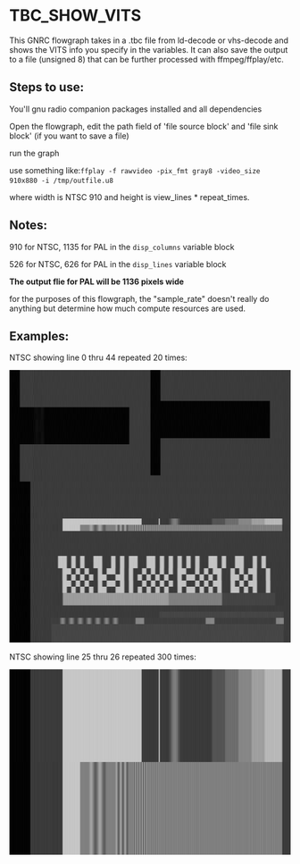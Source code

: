 # TBC_SHOW_VITS

This GNRC flowgraph takes in a .tbc file from ld-decode or vhs-decode and shows the VITS info you specify in the variables. It can also save the output to a file (unsigned 8) that can be further processed with ffmpeg/ffplay/etc. 

## Steps to use:

You'll gnu radio companion packages installed and all dependencies

Open the flowgraph, edit the path field of 'file source block' and 'file sink block' (if you want to save a file)

run the graph

use something like:`ffplay -f rawvideo -pix_fmt gray8 -video_size 910x880 -i /tmp/outfile.u8`

where width is NTSC 910 and height is view_lines * repeat_times.

## Notes:

910 for NTSC, 1135 for PAL in the `disp_columns` variable block

526 for NTSC, 626 for PAL in the `disp_lines` variable block

****The output flie for PAL will be 1136 pixels wide****

for the purposes of this flowgraph, the "sample_rate" doesn't really do anything but determine how much compute resources are used. 


## Examples:

NTSC showing line 0 thru 44 repeated 20 times:

![pic1](https://raw.githubusercontent.com/tandersn/GNRC-Flowgraphs/main/z_images/VITS_0_THRU_44_x20.png)

NTSC showing line 25 thru 26 repeated 300 times:

![pic1](https://raw.githubusercontent.com/tandersn/GNRC-Flowgraphs/main/z_images/VITS_25_THRU_26_x300.png)

